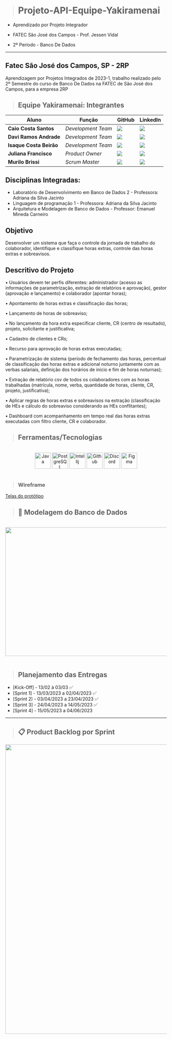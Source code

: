 ><h1> Projeto-API-Equipe-Yakiramenai
 
+ Aprendizado por Projeto Integrador
+ FATEC São José dos Campos - Prof. Jessen Vidal

+ 2º Período - Banco De Dados

-----------------------------------------------------------------------------------------------------------------------------------------------------------


## Fatec São José dos Campos, SP - 2RP
Aprendizagem por Projetos Integrados de 2023-1, trabalho realizado pelo 2º Semestre do curso de Banco De Dados na FATEC de São José dos Campos, para a empresa 2RP 

>##  Equipe Yakiramenai: Integrantes

| Aluno            | Função           | GitHub                                                         | LinkedIn                                              |
| ---------------- | ---------------- | -------------------------------------------------------------- | ----------------------------------------------------- |
|__Caio Costa Santos__|  *Development Team* | [![](https://bit.ly/3f9Xo0P)](https://github.com/Caio-eng-gif)| [![](https://bit.ly/2P1ZogM)](https://www.linkedin.com/in/caio-costa-santos-7a7277195)|
|__Davi Ramos Andrade__|  *Development Team*| [![](https://bit.ly/3f9Xo0P)](https://github.com/DaviRamosAndrade)| [![](https://bit.ly/2P1ZogM)](https://www.linkedin.com/in/daviramosandrade-frontend)| 
|__Isaque Costa Beirão__| *Development Team*| [![](https://bit.ly/3f9Xo0P)](https://github.com/isaquebeirao)| [![](https://bit.ly/2P1ZogM)](https://www.linkedin.com/in/isaque-beirao-6b1769220/)| 
|__Juliana Francisco__| *Product Owner*|  [![](https://bit.ly/3f9Xo0P)](https://github.com/juliana-osss)| [![](https://bit.ly/2P1ZogM)](https://www.linkedin.com/in/juliana-francisco-433a4492/)|
|__Murilo Brissi__| *Scrum Master*|  [![](https://bit.ly/3f9Xo0P)](https://github.com/Murilobss)| [![](https://bit.ly/2P1ZogM)](https://www.linkedin.com/in/murilo-brissi-046326232)| 


##  Disciplinas Integradas:

- Laboratório de Desenvolvimento em Banco de Dados 2 - Professora: Adriana da Silva Jacinto
- Linguagem de programação 1 - Professora: Adriana da Silva Jacinto
- Arquitetura e Modelagem de Banco de Dados - Professor: Emanuel Mineda Carneiro

##  Objetivo
Desenvolver um sistema que faça o controle da jornada de trabalho do colaborador, identifique e classifique horas extras, controle das horas extras e sobreavisos.

##  Descritivo do Projeto
• Usuários devem ter perfis diferentes: administrador (acesso as informações de parametrização,
extração de relatórios e aprovação), gestor (aprovação e lançamento) e colaborador (apontar
horas);

• Apontamento de horas extras e classificação das horas;

• Lançamento de horas de sobreaviso;

• No lançamento da hora extra especificar cliente, CR (centro de resultado), projeto, solicitante e
justificativa;

• Cadastro de clientes e CRs;

• Recurso para aprovação de horas extras executadas;

• Parametrização de sistema (período de fechamento das horas, percentual de classificação das
horas extras e adicional noturno juntamente com as verbas salariais, definição dos horários de
início e fim de horas noturnas);

• Extração de relatório csv de todos os colaboradores com as horas trabalhadas (matrícula, nome,
verba, quantidade de horas, cliente, CR, projeto, justificativa);

• Aplicar regras de horas extras e sobreavisos na extração (classificação de HEs e cálculo do
sobreaviso considerando as HEs conflitantes);

• Dashboard com acompanhamento em tempo real das horas extras executadas com filtro cliente,
CR e colaborador.


> ##  Ferramentas/Tecnologias

<div align="center" valign="top"><br>
  <img align="center" alt="Java" height="50" width="50" src="https://cdn.jsdelivr.net/gh/devicons/devicon/icons/java/java-original.svg" /> 
  <img align="center" alt="PostgreSQL" height="50" width="50" src="https://cdn.jsdelivr.net/gh/devicons/devicon/icons/postgresql/postgresql-original.svg" />     
  <img align="center" alt="Intellij" height="50" width="50" src="https://cdn.jsdelivr.net/gh/devicons/devicon/icons/intellij/intellij-original.svg" />
  <img align="center" alt="Github" height="50" width="50" src="https://cdn.jsdelivr.net/gh/devicons/devicon/icons/github/github-original.svg" /> 
  <img align="center" alt="Discord" height="50" width="50" src="https://user-images.githubusercontent.com/73692954/232239252-c3349425-d9fe-4449-9b9b-02bf56d39492.png"/>
  <img align="center" alt="Figma" height="50" width="50" src="https://cdn.jsdelivr.net/gh/devicons/devicon/icons/figma/figma-original.svg" />
</div><br>
 
> ### __Wireframe__
  [Telas do protótipo](https://github.com/Api2SemestreFatec/Documentacao/blob/Base/img/Wireframe%20(1).pdf)

> ## 🎲 Modelagem do Banco de Dados
<div align="center" valign="top"><br>
<img align="center" height="400" width="700" src="https://user-images.githubusercontent.com/111446714/233805454-5339fe80-6aa6-48d1-8aa4-3f48fea39cf3.png"/>
</div><br>

>## Planejamento das Entregas
- [Kick-Off] - 13/02 à 03/03  ✅
- [Sprint 1] - 13/03/2023 a 02/04/2023  ✅
- [Sprint 2) - 03/04/2023 a 23/04/2023   ✅
- [Sprint 3] - 24/04/2023 a 14/05/2023  ✅
- [Sprint 4] - 15/05/2023 a 04/06/2023

-------------------------------------------------------------------------------------------------------------------------------------------------------------------

>## 📋 Product Backlog por Sprint

<div align="center">
<img src="https://user-images.githubusercontent.com/73692954/233219050-cc0789b6-e124-4edb-902b-4fb151d3f46f.png" width="900px")
</div>

